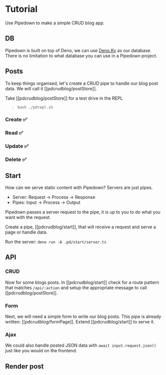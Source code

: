 # Tutorial

Use Pipedown to make a simple CRUD blog app.

## DB
Pipedown is built on top of Deno, we can use [Deno.Kv](https://deno.land/api@v1.42.4?s=Deno.Kv&unstable=) as our database. There is no limitation to what database you can use in a Pipedown project.

## Posts
To keep things organised, let's create a CRUD pipe to handle our blog post data. We will call it [[pdcrudblog/postStore]].

Take [[pdcrudblog/postStore]] for a test drive in the REPL
> `bash ./pdrepl.sh`

### Create ✅
### Read ✅
### Update ✅
### Delete ✅

## Start
How can we serve static content with Pipedown? Servers are just pipes. 
- Server: Request -> Process -> Response
- Pipes: Input -> Process -> Output
  
Pipedown passes a server request to the pipe, it is up to you to do what you want with the request.

Create a pipe, [[pdcrudblog/start]], that will receive a request and serve a page or handle data.

Run the server:
`deno run -A .pd/start/server.ts`

## API
### CRUD
Now for some blogs posts. In [[pdcrudblog/start]] check for a route pattern that matches `/api/:action` and setup the appropriate message to call [[pdcrudblog/postStore]].

### Form
Next, we will need a simple form to write our blog posts. This pipe is already written: [[pdcrudblog/formPage]]. Extend [[pdcrudblog/start]] to serve it.

### Ajax
We could also handle posted JSON data with `await input.request.json()` just like you would on the frontend.

## Render post